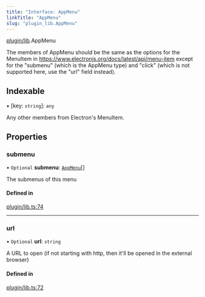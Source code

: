 ```yaml
---
title: "Interface: AppMenu"
linkTitle: "AppMenu"
slug: "plugin_lib.AppMenu"
---
```


[plugin/lib](../modules/plugin_lib.md).AppMenu

The members of AppMenu should be the same as the options for the MenuItem in https://www.electronjs.org/docs/latest/api/menu-item
except for the "submenu" (which is the AppMenu type) and "click" (which is not supported here, use the
"url" field instead).

## Indexable

▪ [key: `string`]: `any`

Any other members from Electron's MenuItem.

## Properties

### submenu

• `Optional` **submenu**: [`AppMenu`](plugin_lib.AppMenu.md)[]

The submenus of this menu

#### Defined in

[plugin/lib.ts:74](https://github.com/headlamp-k8s/headlamp/blob/2ce94491/frontend/src/plugin/lib.ts#L74)

___

### url

• `Optional` **url**: `string`

A URL to open (if not starting with http, then it'll be opened in the external browser)

#### Defined in

[plugin/lib.ts:72](https://github.com/headlamp-k8s/headlamp/blob/2ce94491/frontend/src/plugin/lib.ts#L72)
